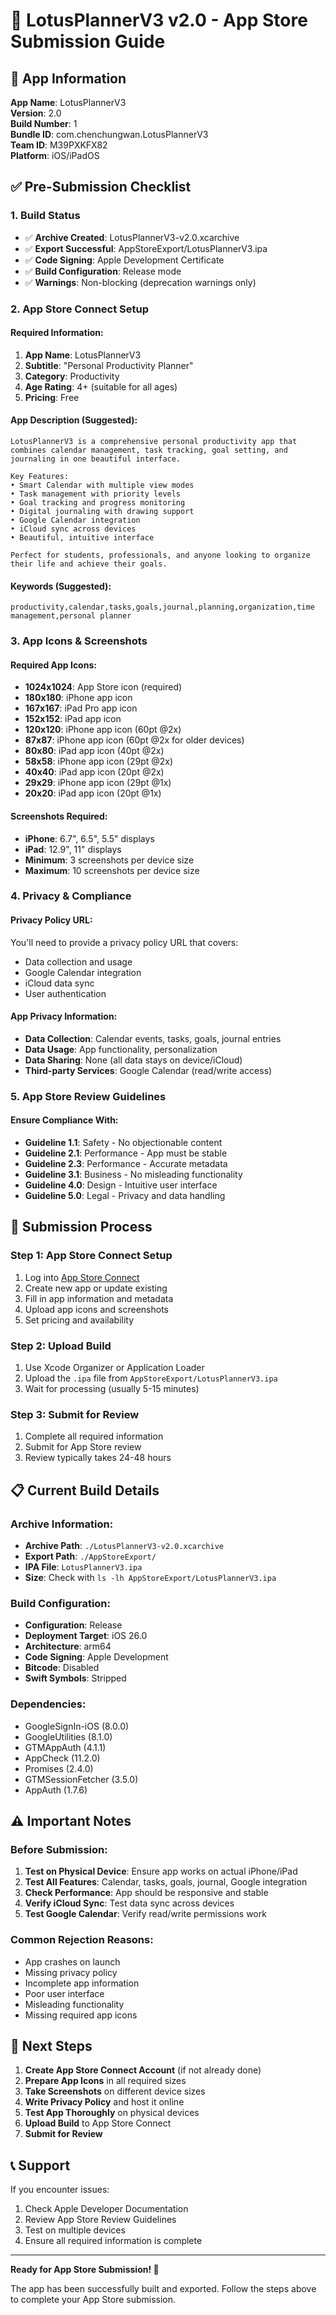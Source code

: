 # 🚀 LotusPlannerV3 v2.0 - App Store Submission Guide

## 📱 App Information

**App Name**: LotusPlannerV3  
**Version**: 2.0  
**Build Number**: 1  
**Bundle ID**: com.chenchungwan.LotusPlannerV3  
**Team ID**: M39PXKFX82  
**Platform**: iOS/iPadOS  

## ✅ Pre-Submission Checklist

### 1. Build Status
- ✅ **Archive Created**: LotusPlannerV3-v2.0.xcarchive
- ✅ **Export Successful**: AppStoreExport/LotusPlannerV3.ipa
- ✅ **Code Signing**: Apple Development Certificate
- ✅ **Build Configuration**: Release mode
- ✅ **Warnings**: Non-blocking (deprecation warnings only)

### 2. App Store Connect Setup

#### Required Information:
1. **App Name**: LotusPlannerV3
2. **Subtitle**: "Personal Productivity Planner"
3. **Category**: Productivity
4. **Age Rating**: 4+ (suitable for all ages)
5. **Pricing**: Free

#### App Description (Suggested):
```
LotusPlannerV3 is a comprehensive personal productivity app that combines calendar management, task tracking, goal setting, and journaling in one beautiful interface.

Key Features:
• Smart Calendar with multiple view modes
• Task management with priority levels
• Goal tracking and progress monitoring
• Digital journaling with drawing support
• Google Calendar integration
• iCloud sync across devices
• Beautiful, intuitive interface

Perfect for students, professionals, and anyone looking to organize their life and achieve their goals.
```

#### Keywords (Suggested):
```
productivity,calendar,tasks,goals,journal,planning,organization,time management,personal planner
```

### 3. App Icons & Screenshots

#### Required App Icons:
- **1024x1024**: App Store icon (required)
- **180x180**: iPhone app icon
- **167x167**: iPad Pro app icon
- **152x152**: iPad app icon
- **120x120**: iPhone app icon (60pt @2x)
- **87x87**: iPhone app icon (60pt @2x for older devices)
- **80x80**: iPad app icon (40pt @2x)
- **58x58**: iPhone app icon (29pt @2x)
- **40x40**: iPad app icon (20pt @2x)
- **29x29**: iPhone app icon (29pt @1x)
- **20x20**: iPad app icon (20pt @1x)

#### Screenshots Required:
- **iPhone**: 6.7", 6.5", 5.5" displays
- **iPad**: 12.9", 11" displays
- **Minimum**: 3 screenshots per device size
- **Maximum**: 10 screenshots per device size

### 4. Privacy & Compliance

#### Privacy Policy URL:
You'll need to provide a privacy policy URL that covers:
- Data collection and usage
- Google Calendar integration
- iCloud data sync
- User authentication

#### App Privacy Information:
- **Data Collection**: Calendar events, tasks, goals, journal entries
- **Data Usage**: App functionality, personalization
- **Data Sharing**: None (all data stays on device/iCloud)
- **Third-party Services**: Google Calendar (read/write access)

### 5. App Store Review Guidelines

#### Ensure Compliance With:
- **Guideline 1.1**: Safety - No objectionable content
- **Guideline 2.1**: Performance - App must be stable
- **Guideline 2.3**: Performance - Accurate metadata
- **Guideline 3.1**: Business - No misleading functionality
- **Guideline 4.0**: Design - Intuitive user interface
- **Guideline 5.0**: Legal - Privacy and data handling

## 🚀 Submission Process

### Step 1: App Store Connect Setup
1. Log into [App Store Connect](https://appstoreconnect.apple.com)
2. Create new app or update existing
3. Fill in app information and metadata
4. Upload app icons and screenshots
5. Set pricing and availability

### Step 2: Upload Build
1. Use Xcode Organizer or Application Loader
2. Upload the `.ipa` file from `AppStoreExport/LotusPlannerV3.ipa`
3. Wait for processing (usually 5-15 minutes)

### Step 3: Submit for Review
1. Complete all required information
2. Submit for App Store review
3. Review typically takes 24-48 hours

## 📋 Current Build Details

### Archive Information:
- **Archive Path**: `./LotusPlannerV3-v2.0.xcarchive`
- **Export Path**: `./AppStoreExport/`
- **IPA File**: `LotusPlannerV3.ipa`
- **Size**: Check with `ls -lh AppStoreExport/LotusPlannerV3.ipa`

### Build Configuration:
- **Configuration**: Release
- **Deployment Target**: iOS 26.0
- **Architecture**: arm64
- **Code Signing**: Apple Development
- **Bitcode**: Disabled
- **Swift Symbols**: Stripped

### Dependencies:
- GoogleSignIn-iOS (8.0.0)
- GoogleUtilities (8.1.0)
- GTMAppAuth (4.1.1)
- AppCheck (11.2.0)
- Promises (2.4.0)
- GTMSessionFetcher (3.5.0)
- AppAuth (1.7.6)

## ⚠️ Important Notes

### Before Submission:
1. **Test on Physical Device**: Ensure app works on actual iPhone/iPad
2. **Test All Features**: Calendar, tasks, goals, journal, Google integration
3. **Check Performance**: App should be responsive and stable
4. **Verify iCloud Sync**: Test data sync across devices
5. **Test Google Calendar**: Verify read/write permissions work

### Common Rejection Reasons:
- App crashes on launch
- Missing privacy policy
- Incomplete app information
- Poor user interface
- Misleading functionality
- Missing required app icons

## 🔧 Next Steps

1. **Create App Store Connect Account** (if not already done)
2. **Prepare App Icons** in all required sizes
3. **Take Screenshots** on different device sizes
4. **Write Privacy Policy** and host it online
5. **Test App Thoroughly** on physical devices
6. **Upload Build** to App Store Connect
7. **Submit for Review**

## 📞 Support

If you encounter issues:
1. Check Apple Developer Documentation
2. Review App Store Review Guidelines
3. Test on multiple devices
4. Ensure all required information is complete

---

**Ready for App Store Submission! 🎉**

The app has been successfully built and exported. Follow the steps above to complete your App Store submission.
